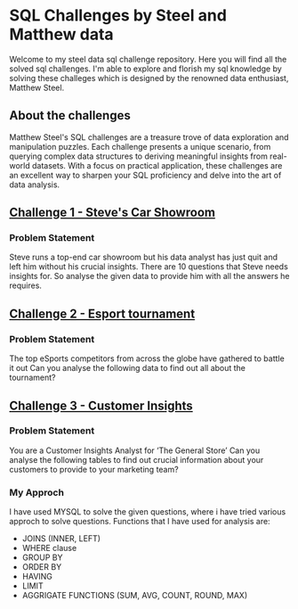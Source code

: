 # SQL Challenges by Steel and Matthew data
Welcome to my steel data sql challenge repository. Here you will find all the solved sql challenges. 
I'm able to explore and florish my sql knowledge by solving these challeges which is designed by the renowned data enthusiast, Matthew Steel. 

## About the challenges
Matthew Steel's SQL challenges are a treasure trove of data exploration and manipulation puzzles. Each challenge presents a unique scenario, from querying complex data structures to deriving meaningful insights from real-world datasets. With a focus on practical application, these challenges are an excellent way to sharpen your SQL proficiency and delve into the art of data analysis.

## [Challenge 1 - Steve's Car Showroom](http:microsoft.com)
### Problem Statement
Steve runs a top-end car showroom but his data analyst has just quit and left him without his crucial insights. 
There are 10 questions that Steve needs insights for. 
So analyse the given data to provide him with all the answers he requires.

## [Challenge 2 - Esport tournament](http:microsoft.com)
### Problem Statement
The top eSports competitors from across the globe have gathered to battle it out
Can you analyse the following data to find out all about the tournament?


## [Challenge 3 - Customer Insights](http:microsoft.com)
### Problem Statement
You are a Customer Insights Analyst for ‘The General Store’
Can you analyse the following tables to find out crucial information about your customers to provide to your marketing team?

### My Approch 
I have used MYSQL to solve the given questions, where i have tried various approch to solve questions.
Functions that I have used for analysis are:
  - JOINS (INNER, LEFT)
  - WHERE clause
  - GROUP BY 
  - ORDER BY
  - HAVING
  - LIMIT
  - AGGRIGATE FUNCTIONS (SUM, AVG, COUNT, ROUND, MAX)

